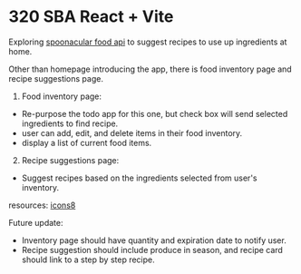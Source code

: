 # 320 SBA React + Vite

Exploring [spoonacular food api](https://spoonacular.com/food-api) to suggest recipes to use up ingredients at home.

Other than homepage introducing the app, there is food inventory page and recipe suggestions page.

1. Food inventory page: 
- Re-purpose the todo app for this one, but check box will send selected ingredients to find recipe.
- user can add, edit, and delete items in their food inventory.
- display a list of current food items.

2. Recipe suggestions page: 
- Suggest recipes based on the ingredients selected from user's inventory.

resources:
[icons8](https://icons8.com/)

Future update: 
 - Inventory page should have quantity and expiration date to notify user.
 - Recipe suggestion should include produce in season, and recipe card should link to a step by step recipe.
